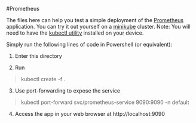 #Prometheus

The files here can help you test a simple deployment of the [Prometheus](https://prometheus.io/) application.
You can try it out yourself on a [minikube](https://minikube.sigs.k8s.io/docs/) cluster. 
Note: You will need to have the [kubectl utility](https://kubernetes.io/docs/tasks/tools/#kubectl) installed on your device. 

Simply run the following lines of code in Powershell (or equivalent):


1. Enter this directory

2. Run
>kubectl create -f .

3. Use port-forwarding to expose the service
>kubectl port-forward svc/prometheus-service 9090:9090 -n default

4. Access the app in your web browser at http://localhost:9090

